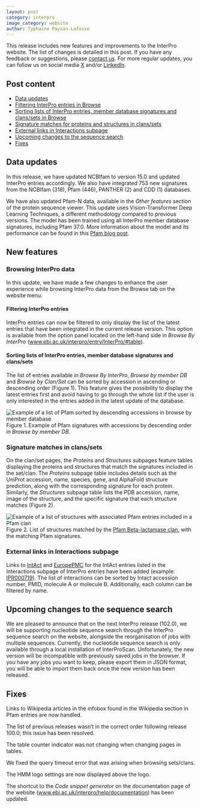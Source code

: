 ```yaml
---
layout: post
category: interpro
image_category: website
author: Typhaine Paysan-Lafosse
---
```

This release includes new features and improvements to the InterPro website. The list of changes is detailed in this post. If you have any feedback or suggestions, please [contact us](https://www.ebi.ac.uk/support/interpro). For more regular updates, you can follow us on social media [X](https://x.com/InterProDB) and/or [LinkedIn](https://www.linkedin.com/company/interpro-pfam/posts?lipi=urn%3Ali%3Apage%3Ad_flagship3_company%3BpC4tPZ%2FARYuJNmAd86lNwA%3D%3D).

## Post content
- [Data updates](#data-updates)
- [Filtering InterPro entries in Browse](#filtering-interpro-entries)
- [Sorting lists of InterPro entries, member database signatures and clans/sets in Browse](#sorting-lists-of-interpro-entries,-member-database-signatures-and-clans/sets)
- [Signature matches for proteins and structures in clans/sets](#signature-matches-in-clans/sets)
- [External links in Interactions subpage](#external-links-in-interactions-subpage)
- [Upcoming changes to the sequence search](#upcoming-changes-to-the-sequence-search)
- [Fixes](#fixes)

## Data updates
In this release, we have updated NCBIfam to version 15.0 and updated InterPro entries accordingly. We also have integrated 753 new signatures from the NCBIfam (318), Pfam (446), PANTHER (2) and CDD (1) databases.

We have also updated Pfam-N data, available in the _Other features_ section of the protein sequence viewer. This update uses Vision-Transformer Deep Learning Techniques, a different methodology compared to previous versions. The model has been trained using all InterPro member database signatures, including Pfam 37.0. More information about the model and its performance can be found in this [Pfam blog post](http://xfam.wordpress.com/2024/05/31/pfam-n-version-3-enhancing-pfam-coverage-of-uniprot-with-computer-vision-deep-learning-techniques/).

## New features
### Browsing InterPro data
In this update, we have made a few changes to enhance the user experience while browsing InterPro data from the Browse tab on the website menu.

#### Filtering InterPro entries
InterPro entries can now be filtered to only display the list of the latest entries that have been integrated in the current release version. This option is available from the option panel located on the left-hand side in _Browse By InterPro_ (www.ebi.ac.uk/interpro/entry/InterPro/#table).

#### Sorting lists of InterPro entries, member database signatures and clans/sets
The list of entries available in _Browse By InterPro_, _Browse by member DB_  and _Browse by Clan/Set_ can be sorted by accession in ascending or descending order (Figure 1). This feature gives the possibility to display the latest entries first and avoid having to go through the whole list if the user is only interested in the entries added in the latest update of the database.

![Example of a list of Pfam sorted by descending accessions in browse by member database]({{site.baseurl}}/assets/media/images/posts/interpro_101_browse_sort.png)
Figure 1. Example of Pfam signatures with accessions by descending order in _Browse by member DB_.

### Signature matches in clans/sets
On the clan/set pages, the _Proteins_ and _Structures_ subpages feature tables displaying the proteins and structures that match the signatures included in the set/clan. The _Proteins_ subpage table includes details such as the UniProt accession, name, species, gene, and AlphaFold structure prediction, along with the corresponding signature for each protein. Similarly, the _Structures_ subpage table lists the PDB accession, name, image of the structure, and the specific signature that each structure matches (Figure 2).

![Example of a list of structures with associated Pfam entries included in a Pfam clan]({{site.baseurl}}/assets/media/images/posts/interpro_101_clan_struct.png)
Figure 2. List of structures matched by the [Pfam Beta-lactamase clan](https://www.ebi.ac.uk/interpro/set/pfam/CL0013/structure/PDB/#table), with the matching Pfam signatures.

### External links in Interactions subpage
Links to [IntAct](https://www.ebi.ac.uk/intact/home) and [EuropePMC](https://europepmc.org/) for the IntAct entries listed in the Interactions subpage of InterPro entries have been added (example: [IPR000719](https://www.ebi.ac.uk/interpro/entry/InterPro/IPR000719/interactions/#table)). The list of interactions can be sorted by Intact accession number, PMID, molecule A or molecule B. Additionally, each column can be filtered by name.

## Upcoming changes to the sequence search
We are pleased to announce that on the next InterPro release (102.0), we will be supporting nucleotide sequence search through the InterPro sequence search on the website, alongside the reorganisation of jobs with multiple sequences. Currently, the nucleotide sequence search is only available through a local installation of InterProScan. Unfortunately, the new version will be incompatible with previously saved jobs in the browser. If you have any jobs you want to keep, please export them in JSON format, you will be able to import them back once the new version has been released.

## Fixes
Links to Wikipedia articles in the infobox found in the Wikipedia section in Pfam entries are now handled.

The list of previous releases wasn’t in the correct order following release 100.0; this issue has been resolved.

The table counter indicator was not changing when changing pages in tables.

We fixed the query timeout error that was arising when browsing sets/clans.

The HMM logo settings are now displayed above the logo.

The shortcut to the _Code snippet generator_ on the documentation page of the website (www.ebi.ac.uk/interpro/help/documentation) has been updated.
